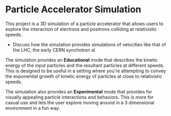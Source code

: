 # Particle Accelerator Simulation

This project is a 3D simulation of a particle accelerator that allows users to explore the interaction of electrons and positrons colliding at relativistic speeds.

- Discuss how the simulation provides simulations of velocities like that of the LHC, the early CERN synchotron al


The simulation provides an **Educational** mode that describes the kinetic energy of the input particles and the resultant particles at different speeds. This is designed to be useful in a setting where you're attempting to
convey the exponential growth of kinetic energy of particles at close to relativistic speeds.


The simulation also provides an **Experimental** mode that provides for visually appealing particle interactions and behaviors. This is more for casual use and lets the user explore moving around in a 3 dimensional environment
in a fun way.
